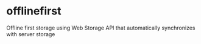 # offlinefirst
Offline first storage using Web Storage API that automatically synchronizes with server storage
